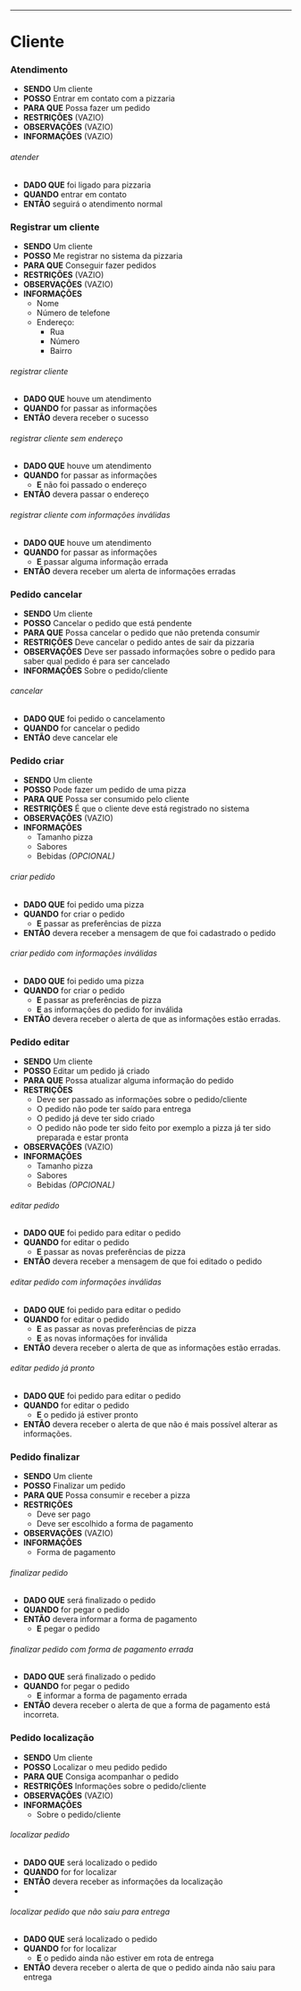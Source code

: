 ---

# Cliente
### Atendimento

- **SENDO** Um cliente
- **POSSO** Entrar em contato com a pizzaria
- **PARA QUE** Possa fazer um pedido
- **RESTRIÇÕES** (VAZIO)
- **OBSERVAÇÕES** (VAZIO)
- **INFORMAÇÕES** (VAZIO)

###### _atender_

- **DADO QUE** foi ligado para pizzaria
- **QUANDO** entrar em contato
- **ENTÃO** seguirá o atendimento normal
### Registrar um cliente

- **SENDO** Um cliente
- **POSSO** Me registrar no sistema da pizzaria
- **PARA QUE** Conseguir fazer pedidos
- **RESTRIÇÕES** (VAZIO)
- **OBSERVAÇÕES** (VAZIO)
- **INFORMAÇÕES**
  - Nome
  - Número de telefone
  - Endereço:
    - Rua
    - Número
    - Bairro

###### _registrar cliente_

- **DADO QUE** houve um atendimento
- **QUANDO** for passar as informações
- **ENTÃO** devera receber o sucesso

###### _registrar cliente sem endereço_

- **DADO QUE** houve um atendimento
- **QUANDO** for passar as informações
  - **E** não foi passado o endereço
- **ENTÃO** devera passar o endereço

###### _registrar cliente com informações inválidas_

- **DADO QUE** houve um atendimento
- **QUANDO** for passar as informações
  - **E** passar alguma informação errada
- **ENTÃO** devera receber um alerta de informações erradas
### Pedido cancelar

- **SENDO** Um cliente
- **POSSO** Cancelar o pedido que está pendente
- **PARA QUE** Possa cancelar o pedido que não pretenda consumir
- **RESTRIÇÕES** Deve cancelar o pedido antes de sair da pizzaria
- **OBSERVAÇÕES** Deve ser passado informações sobre o pedido para saber qual pedido é para ser cancelado
- **INFORMAÇÕES** Sobre o pedido/cliente

###### _cancelar_

- **DADO QUE** foi pedido o cancelamento
- **QUANDO** for cancelar o pedido
- **ENTÃO** deve cancelar ele
### Pedido criar

- **SENDO** Um cliente
- **POSSO** Pode fazer um pedido de uma pizza
- **PARA QUE** Possa ser consumido pelo cliente
- **RESTRIÇÕES** É que o cliente deve está registrado no sistema
- **OBSERVAÇÕES** (VAZIO)
- **INFORMAÇÕES**
  - Tamanho pizza
  - Sabores
  - Bebidas _(OPCIONAL)_

###### _criar pedido_

- **DADO QUE** foi pedido uma pizza
- **QUANDO** for criar o pedido
  - **E** passar as preferências de pizza
- **ENTÃO** devera receber a mensagem de que foi cadastrado o pedido

###### _criar pedido com informações inválidas_

- **DADO QUE** foi pedido uma pizza
- **QUANDO** for criar o pedido
  - **E** passar as preferências de pizza
  - **E** as informações do pedido for inválida
- **ENTÃO** devera receber o alerta de que as informações estão erradas.
### Pedido editar

- **SENDO** Um cliente
- **POSSO** Editar um pedido já criado
- **PARA QUE** Possa atualizar alguma informação do pedido
- **RESTRIÇÕES**
  - Deve ser passado as informações sobre o pedido/cliente
  - O pedido não pode ter saído para entrega
  - O pedido já deve ter sido criado
  - O pedido não pode ter sido feito por exemplo a pizza já ter sido preparada e estar pronta
- **OBSERVAÇÕES** (VAZIO)
- **INFORMAÇÕES**
  - Tamanho pizza
  - Sabores
  - Bebidas _(OPCIONAL)_

###### _editar pedido_

- **DADO QUE** foi pedido para editar o pedido
- **QUANDO** for editar o pedido
  - **E** passar as novas preferências de pizza
- **ENTÃO** devera receber a mensagem de que foi editado o pedido

###### _editar pedido com informações inválidas_

- **DADO QUE** foi pedido para editar o pedido
- **QUANDO** for editar o pedido
  - **E** as passar as novas preferências de pizza
  - **E** as novas informações for inválida
- **ENTÃO** devera receber o alerta de que as informações estão erradas.

###### _editar pedido já pronto_

- **DADO QUE** foi pedido para editar o pedido
- **QUANDO** for editar o pedido
  - **E** o pedido já estiver pronto
- **ENTÃO** devera receber o alerta de que não é mais possível alterar as informações.
### Pedido finalizar

- **SENDO** Um cliente
- **POSSO** Finalizar um pedido
- **PARA QUE** Possa consumir e receber a pizza
- **RESTRIÇÕES**
  - Deve ser pago
  - Deve ser escolhido a forma de pagamento
- **OBSERVAÇÕES** (VAZIO)
- **INFORMAÇÕES**
  - Forma de pagamento

###### _finalizar pedido_

- **DADO QUE** será finalizado o pedido
- **QUANDO** for pegar o pedido
- **ENTÃO** devera informar a forma de pagamento
  - **E** pegar o pedido

###### _finalizar pedido com forma de pagamento errada_

- **DADO QUE** será finalizado o pedido
- **QUANDO** for pegar o pedido
  - **E** informar a forma de pagamento errada
- **ENTÃO** devera receber o alerta de que a forma de pagamento está incorreta.
### Pedido localização

- **SENDO** Um cliente
- **POSSO** Localizar o meu pedido pedido
- **PARA QUE** Consiga acompanhar o pedido
- **RESTRIÇÕES** Informações sobre o pedido/cliente
- **OBSERVAÇÕES** (VAZIO)
- **INFORMAÇÕES**
  - Sobre o pedido/cliente

###### _localizar pedido_

- **DADO QUE** será localizado o pedido
- **QUANDO** for for localizar
- **ENTÃO** devera receber as informações da localização
-

###### _localizar pedido que não saiu para entrega_

- **DADO QUE** será localizado o pedido
- **QUANDO** for for localizar
  - **E** o pedido ainda não estiver em rota de entrega
- **ENTÃO** devera receber o alerta de que o pedido ainda não saiu para entrega
